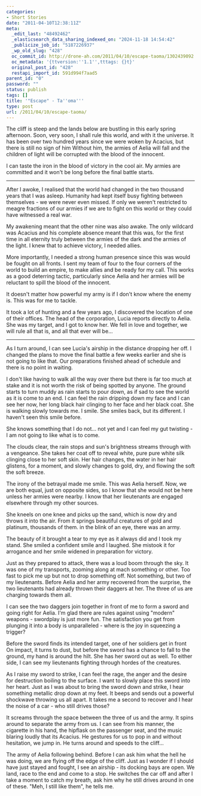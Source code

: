 ```yaml
---
categories:
- Short Stories
date: "2011-04-10T12:38:11Z"
meta:
  _edit_last: "48492462"
  _elasticsearch_data_sharing_indexed_on: "2024-11-18 14:54:42"
  _publicize_job_id: "5187226937"
  _wp_old_slug: "428"
  oc_commit_id: http://drone-ah.com/2011/04/10/escape-taoma/1302439092
  oc_metadata: '{ttversion:''1.1'',tttags: {}t}'
  original_post_id: "428"
  restapi_import_id: 591d994f7aad5
parent_id: "0"
password: ""
status: publish
tags: []
title: '"Escape" - Ta''oma'''
type: post
url: /2011/04/10/escape-taoma/
---
```


The cliff is steep and the lands below are bustling in this early spring
afternoon. Soon, very soon, I shall rule this world, and with it the universe.
It has been over two hundred years since we were woken by Acacius, but  there is
still no sign of him Without him, the armies of Aelia will fall and the children
of light will be corrupted with the blood of the innocent.

I can taste the iron in the blood of victory in the cool air. My armies are
committed and it won't be long before the final battle starts.

<!--more-->

---

After I awoke, I realised that the world had changed in the two thousand years
that I was asleep. Humanity had kept itself busy fighting between themselves -
we were never even missed. If only we weren't restricted to meagre fractions of
our armies if we are to fight on this world or they could have witnessed a real
war.

My awakening meant that the other nine was also awake. The only wildcard was
Acacius and his complete absence meant that this was, for the first time in all
eternity truly between the armies of the dark and the armies of the light. I
knew that to achieve victory, I needed allies.

More importantly, I needed a strong human presence since this was would be
fought on all fronts. I sent my team of four to the four corners of the world to
build an empire, to make allies and be ready for my call. This works as a good
deterring tactic, particularly since Aelia and her armies will be reluctant to
spill the blood of the innocent.

It doesn't matter how powerful my army is if I don't know where the enemy is.
This was for me to tackle.

It took a lot of hunting and a few years ago, I discovered the location of one
of their offices. The head of the corporation, Lucia reports directly to Aelia.
She was my target, and I got to know her. We fell in love and together, we will
rule all that is, and all that ever will be...

---

As I turn around, I can see Lucia's airship in the distance dropping her off. I
changed the plans to move the final battle a few weeks earlier and she is not
going to like that. Our preparations finished ahead of schedule and there is no
point in waiting.

I don't like having to walk all the way over there but there is far too much at
stake and it is not worth the risk of being spotted by anyone. The ground starts
to turn muddy as rain starts to pour down, as if sad to see the world as it is
come to an end. I can feel the rain dripping down my face and I can see her now,
her long black hair clinging to her face and her black coat. She is walking
slowly towards me. I smile. She smiles back, but its different. I haven't seen
this smile before.

She knows something that I do not... not yet and I can feel my gut twisting - I
am not going to like what is to come.

The clouds clear, the rain stops and sun's brightness streams through with a
vengeance. She takes her coat off to reveal white, pure pure white silk clinging
close to her soft skin. Her hair changes, the water in her hair glistens, for a
moment, and slowly changes to gold, dry, and flowing the soft the soft breeze.

The irony of the betrayal made me smile. This was Aelia herself. Now, we are
both equal, just on opposite sides, so I know that she would not be here unless
her armies were nearby. I know that her lieutenants are engaged elsewhere
through my other sources.

She kneels on one knee and picks up the sand, which is now dry and throws it
into the air. From it springs beautiful creatures of gold and platinum,
thousands of them. in the blink of an eye, there was an army.

The beauty of it brought a tear to my eye as it always did and I took my stand.
She smiled a confident smile and I laughed. She mistook it for arrogance and her
smile widened in preparation for victory.

Just as they prepared to attack, there was a loud boom through the sky. It was
one of my transports, zooming along at mach something or other. Too fast to pick
me up but not to drop something off. Not something, but two of my lieutenants.
Before Aelia and her army recovered from the surprise, the two lieutenants had
already thrown their daggers at her. The three of us are charging towards them
all.

I can see the two daggers join together in front of me to form a sword and going
right for Aelia. I'm glad there are rules against using "modern" weapons -
swordplay is just more fun. The satisfaction you get from plunging it into a
body is unparalleled - where is the joy in squeezing a trigger?

Before the sword finds its intended target, one of her soldiers get in front On
impact, it turns to dust, but before the sword has a chance to fall to the
ground, my hand is around the hilt. She has her sword out as well. To either
side, I can see my lieutenants fighting through hordes of the creatures.

As I raise my sword to strike, I can feel the rage, the anger and the desire for
destruction boiling to the surface. I want to slowly place this sword into her
heart. Just as I was about to bring the sword down and strike, I hear something
metallic drop down at my feet. It beeps and sends out a powerful shockwave
throwing us all apart. It takes me a second to recover and I hear the noise of a
car - who still drives those?

It screams through the space between the three of us and the army. It spins
around to separate the army from us. I can see from his manner, the cigarette in
his hand, the hipflask on the passenger seat, and the music blaring loudly that
its Acacius. He gestures for us to pop in and without hesitation, we jump in. He
turns around and speeds to the cliff...

The army of Aelia following behind. Before I can ask him what the hell he was
doing, we are flying off the edge of the cliff. Just as I wonder if I should
have just stayed and fought, I see an airship - its docking bays are open. We
land, race to the end and come to a stop. He switches the car off and after I
take a moment to catch my breath, ask him why he still drives around in one of
these. "Meh, I still like them", he tells me.
